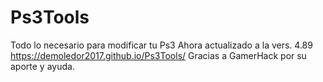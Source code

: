 # Ps3Tools
Todo lo necesario para modificar tu Ps3
Ahora actualizado a la vers. 4.89
https://demoledor2017.github.io/Ps3Tools/
Gracias a GamerHack por su aporte y ayuda.
